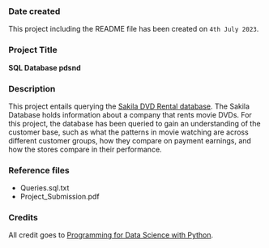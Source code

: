 ### Date created
This project including the README file has been created on `4th July 2023`.

### Project Title
**SQL Database pdsnd**

### Description
This project entails querying the [Sakila DVD Rental database](http://www.postgresqltutorial.com/postgresql-sample-database/). The Sakila Database holds information about a company that rents movie DVDs. For this project, the database has been queried to gain an understanding of the customer base, such as what the patterns in movie watching are across different customer groups, how they compare on payment earnings, and how the stores compare in their performance.

### Reference files
* Queries.sql.txt
* Project_Submission.pdf


### Credits
All credit goes to [Programming for Data Science with Python](https://www.udacity.com/course/programming-for-data-science-nanodegree--nd104).